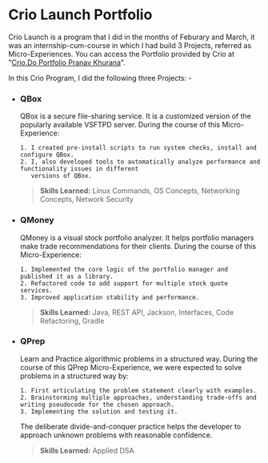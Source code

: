 # Crio Launch Portfolio

Crio Launch is a program that I did in the months of Feburary and March, it was an internship-cum-course in which I had build 3 Projects, referred as Micro-Experiences. You can access
the Portfolio provided by Crio at "[Crio.Do Portfolio Pranav Khurana](https://criodo.github.io/Crio-Launch-Feb-2020-apranavkhurana18/)". 

In this Crio Program, I did the following three Projects: -

* ### QBox

  QBox is a secure file-sharing service. It is a customized version of the popularly available VSFTPD server. During the course of this Micro-Experience:
 
    ``` 
    1. I created pre-install scripts to run system checks, install and configure QBox.
    2. I, also developed tools to automatically analyze performance and functionality issues in different
       versions of QBox.
    ```     
   
   > **Skills Learned:** Linux Commands, OS Concepts, Networking Concepts, Network Security
 
* ### QMoney

  QMoney is a visual stock portfolio analyzer. It helps portfolio managers make trade recommendations for their clients. During the course of this Micro-Experience:

    ```
    1. Implemented the core logic of the portfolio manager and published it as a library.
    2. Refactored code to add support for multiple stock quote services.
    3. Improved application stability and performance.
    ```

  > **Skills Learned:** Java, REST API, Jackson, Interfaces, Code Refactoring, Gradle 
    
* ### QPrep

  Learn and Practice algorithmic problems in a structured way. During the course of this QPrep Micro-Experience, we were expected to solve problems in a structured way by:

    ```
    1. First articulating the problem statement clearly with examples.
    2. Brainstorming multiple approaches, understanding trade-offs and writing pseudocode for the chosen approach.
    3. Implementing the solution and testing it.
    ```

  The deliberate divide-and-conquer practice helps the developer to approach unknown problems with reasonable confidence.

  > **Skills Learned:** Applied DSA
